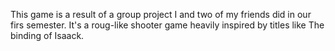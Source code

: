 This game is a result of a group project I and two of my friends did in our firs semester. 
It's a roug-like shooter game heavily inspired by titles like The binding of Isaack.
